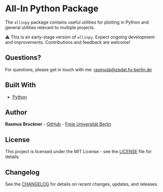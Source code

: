# All-In Python Package

The `allinpy` package contains useful utilities for plotting in Python and general utilities relevant to multiple projects.

⚠️ This is an early-stage version of `allinpy`.
Expect ongoing development and improvements. Contributions and feedback are welcome!

## Questions?

For questions, please get in touch with me: [rasmusb@zedat.fu-berlin.de](rasmusb@zedat.fu-berlin.de)

## Built With

* [Python](https://www.python.org)

## Author

**Rasmus Bruckner** - [GitHub](https://github.com/rasmusbruckner) - [Freie Universität Berlin](https://www.ewi-psy.fu-berlin.de/en/einrichtungen/arbeitsbereiche/neural_dyn_of_vis_cog/learning-lab/team/bruckner/index.html)

## License

This project is licensed under the MIT License - see the [LICENSE](LICENSE) file for details.

## Changelog

See the [CHANGELOG](CHANGELOG.md) for details on recent changes, updates, and releases.
